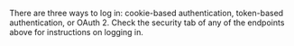 There are three ways to log in: cookie-based authentication, token-based authentication, or OAuth 2. Check the security tab of any of the endpoints above for instructions on logging in.
